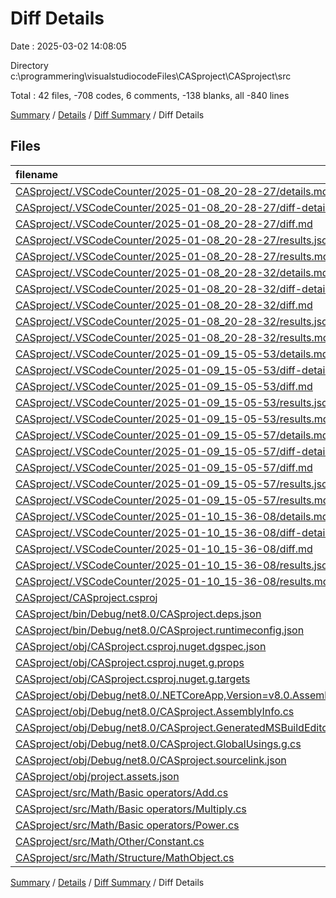 # Diff Details

Date : 2025-03-02 14:08:05

Directory c:\\programmering\\visualstudiocodeFiles\\CASproject\\CASproject\\src

Total : 42 files,  -708 codes, 6 comments, -138 blanks, all -840 lines

[Summary](results.md) / [Details](details.md) / [Diff Summary](diff.md) / Diff Details

## Files
| filename | language | code | comment | blank | total |
| :--- | :--- | ---: | ---: | ---: | ---: |
| [CASproject/.VSCodeCounter/2025-01-08\_20-28-27/details.md](/CASproject/.VSCodeCounter/2025-01-08_20-28-27/details.md) | Markdown | -16 | 0 | -6 | -22 |
| [CASproject/.VSCodeCounter/2025-01-08\_20-28-27/diff-details.md](/CASproject/.VSCodeCounter/2025-01-08_20-28-27/diff-details.md) | Markdown | -9 | 0 | -6 | -15 |
| [CASproject/.VSCodeCounter/2025-01-08\_20-28-27/diff.md](/CASproject/.VSCodeCounter/2025-01-08_20-28-27/diff.md) | Markdown | -12 | 0 | -7 | -19 |
| [CASproject/.VSCodeCounter/2025-01-08\_20-28-27/results.json](/CASproject/.VSCodeCounter/2025-01-08_20-28-27/results.json) | JSON | -1 | 0 | 0 | -1 |
| [CASproject/.VSCodeCounter/2025-01-08\_20-28-27/results.md](/CASproject/.VSCodeCounter/2025-01-08_20-28-27/results.md) | Markdown | -14 | 0 | -7 | -21 |
| [CASproject/.VSCodeCounter/2025-01-08\_20-28-32/details.md](/CASproject/.VSCodeCounter/2025-01-08_20-28-32/details.md) | Markdown | -17 | 0 | -6 | -23 |
| [CASproject/.VSCodeCounter/2025-01-08\_20-28-32/diff-details.md](/CASproject/.VSCodeCounter/2025-01-08_20-28-32/diff-details.md) | Markdown | -24 | 0 | -6 | -30 |
| [CASproject/.VSCodeCounter/2025-01-08\_20-28-32/diff.md](/CASproject/.VSCodeCounter/2025-01-08_20-28-32/diff.md) | Markdown | -17 | 0 | -7 | -24 |
| [CASproject/.VSCodeCounter/2025-01-08\_20-28-32/results.json](/CASproject/.VSCodeCounter/2025-01-08_20-28-32/results.json) | JSON | -1 | 0 | 0 | -1 |
| [CASproject/.VSCodeCounter/2025-01-08\_20-28-32/results.md](/CASproject/.VSCodeCounter/2025-01-08_20-28-32/results.md) | Markdown | -14 | 0 | -7 | -21 |
| [CASproject/.VSCodeCounter/2025-01-09\_15-05-53/details.md](/CASproject/.VSCodeCounter/2025-01-09_15-05-53/details.md) | Markdown | -17 | 0 | -6 | -23 |
| [CASproject/.VSCodeCounter/2025-01-09\_15-05-53/diff-details.md](/CASproject/.VSCodeCounter/2025-01-09_15-05-53/diff-details.md) | Markdown | -25 | 0 | -6 | -31 |
| [CASproject/.VSCodeCounter/2025-01-09\_15-05-53/diff.md](/CASproject/.VSCodeCounter/2025-01-09_15-05-53/diff.md) | Markdown | -17 | 0 | -7 | -24 |
| [CASproject/.VSCodeCounter/2025-01-09\_15-05-53/results.json](/CASproject/.VSCodeCounter/2025-01-09_15-05-53/results.json) | JSON | -1 | 0 | 0 | -1 |
| [CASproject/.VSCodeCounter/2025-01-09\_15-05-53/results.md](/CASproject/.VSCodeCounter/2025-01-09_15-05-53/results.md) | Markdown | -14 | 0 | -7 | -21 |
| [CASproject/.VSCodeCounter/2025-01-09\_15-05-57/details.md](/CASproject/.VSCodeCounter/2025-01-09_15-05-57/details.md) | Markdown | -18 | 0 | -6 | -24 |
| [CASproject/.VSCodeCounter/2025-01-09\_15-05-57/diff-details.md](/CASproject/.VSCodeCounter/2025-01-09_15-05-57/diff-details.md) | Markdown | -26 | 0 | -6 | -32 |
| [CASproject/.VSCodeCounter/2025-01-09\_15-05-57/diff.md](/CASproject/.VSCodeCounter/2025-01-09_15-05-57/diff.md) | Markdown | -17 | 0 | -7 | -24 |
| [CASproject/.VSCodeCounter/2025-01-09\_15-05-57/results.json](/CASproject/.VSCodeCounter/2025-01-09_15-05-57/results.json) | JSON | -1 | 0 | 0 | -1 |
| [CASproject/.VSCodeCounter/2025-01-09\_15-05-57/results.md](/CASproject/.VSCodeCounter/2025-01-09_15-05-57/results.md) | Markdown | -14 | 0 | -7 | -21 |
| [CASproject/.VSCodeCounter/2025-01-10\_15-36-08/details.md](/CASproject/.VSCodeCounter/2025-01-10_15-36-08/details.md) | Markdown | -31 | 0 | -6 | -37 |
| [CASproject/.VSCodeCounter/2025-01-10\_15-36-08/diff-details.md](/CASproject/.VSCodeCounter/2025-01-10_15-36-08/diff-details.md) | Markdown | -40 | 0 | -6 | -46 |
| [CASproject/.VSCodeCounter/2025-01-10\_15-36-08/diff.md](/CASproject/.VSCodeCounter/2025-01-10_15-36-08/diff.md) | Markdown | -19 | 0 | -7 | -26 |
| [CASproject/.VSCodeCounter/2025-01-10\_15-36-08/results.json](/CASproject/.VSCodeCounter/2025-01-10_15-36-08/results.json) | JSON | -1 | 0 | 0 | -1 |
| [CASproject/.VSCodeCounter/2025-01-10\_15-36-08/results.md](/CASproject/.VSCodeCounter/2025-01-10_15-36-08/results.md) | Markdown | -17 | 0 | -7 | -24 |
| [CASproject/CASproject.csproj](/CASproject/CASproject.csproj) | XML | -11 | 0 | -4 | -15 |
| [CASproject/bin/Debug/net8.0/CASproject.deps.json](/CASproject/bin/Debug/net8.0/CASproject.deps.json) | JSON | -59 | 0 | 0 | -59 |
| [CASproject/bin/Debug/net8.0/CASproject.runtimeconfig.json](/CASproject/bin/Debug/net8.0/CASproject.runtimeconfig.json) | JSON | -12 | 0 | 0 | -12 |
| [CASproject/obj/CASproject.csproj.nuget.dgspec.json](/CASproject/obj/CASproject.csproj.nuget.dgspec.json) | JSON | -80 | 0 | 0 | -80 |
| [CASproject/obj/CASproject.csproj.nuget.g.props](/CASproject/obj/CASproject.csproj.nuget.g.props) | XML | -16 | 0 | 0 | -16 |
| [CASproject/obj/CASproject.csproj.nuget.g.targets](/CASproject/obj/CASproject.csproj.nuget.g.targets) | XML | -2 | 0 | 0 | -2 |
| [CASproject/obj/Debug/net8.0/.NETCoreApp,Version=v8.0.AssemblyAttributes.cs](/CASproject/obj/Debug/net8.0/.NETCoreApp,Version=v8.0.AssemblyAttributes.cs) | C# | -3 | -1 | -1 | -5 |
| [CASproject/obj/Debug/net8.0/CASproject.AssemblyInfo.cs](/CASproject/obj/Debug/net8.0/CASproject.AssemblyInfo.cs) | C# | -9 | -9 | -5 | -23 |
| [CASproject/obj/Debug/net8.0/CASproject.GeneratedMSBuildEditorConfig.editorconfig](/CASproject/obj/Debug/net8.0/CASproject.GeneratedMSBuildEditorConfig.editorconfig) | Properties | -13 | 0 | -1 | -14 |
| [CASproject/obj/Debug/net8.0/CASproject.GlobalUsings.g.cs](/CASproject/obj/Debug/net8.0/CASproject.GlobalUsings.g.cs) | C# | -7 | -1 | -1 | -9 |
| [CASproject/obj/Debug/net8.0/CASproject.sourcelink.json](/CASproject/obj/Debug/net8.0/CASproject.sourcelink.json) | JSON | -1 | 0 | 0 | -1 |
| [CASproject/obj/project.assets.json](/CASproject/obj/project.assets.json) | JSON | -139 | 0 | 0 | -139 |
| [CASproject/src/Math/Basic operators/Add.cs](/CASproject/src/Math/Basic%20operators/Add.cs) | C# | -6 | -2 | -1 | -9 |
| [CASproject/src/Math/Basic operators/Multiply.cs](/CASproject/src/Math/Basic%20operators/Multiply.cs) | C# | -7 | -2 | -1 | -10 |
| [CASproject/src/Math/Basic operators/Power.cs](/CASproject/src/Math/Basic%20operators/Power.cs) | C# | 9 | -1 | 0 | 8 |
| [CASproject/src/Math/Other/Constant.cs](/CASproject/src/Math/Other/Constant.cs) | C# | 2 | 0 | 1 | 3 |
| [CASproject/src/Math/Structure/MathObject.cs](/CASproject/src/Math/Structure/MathObject.cs) | C# | 29 | 22 | 5 | 56 |

[Summary](results.md) / [Details](details.md) / [Diff Summary](diff.md) / Diff Details